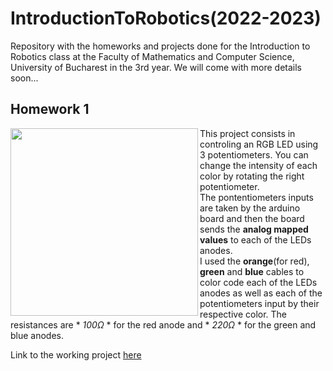 # IntroductionToRobotics(2022-2023)
Repository with the homeworks and projects done for the Introduction to Robotics class at the Faculty of Mathematics and Computer Science, University of Bucharest in the 3rd year. We will come with more details soon...

## Homework 1

<img src="https://user-images.githubusercontent.com/79469458/197783519-1b1fdf31-3a36-4771-b979-5c1fbf3f4b04.jpeg" align="left" width="300" height="300">

This project consists in controling an RGB LED using 3 potentiometers. You can change the intensity of each color by rotating the right potentiometer.<br>
The pontentiometers inputs are taken by the arduino board and then the board sends the **analog mapped values** to each of the LEDs anodes.<br>
I used the **orange**(for red), **green** and **blue** cables to color code each of the LEDs anodes as well as each of the potentiometers input by their respective color. The resistances are * *100Ω* * for the red anode and * *220Ω* * for the green and blue anodes.

Link to the working project [here]( https://youtu.be/1vLgQPF1mOE )

